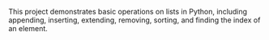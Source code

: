This project demonstrates basic operations on lists in Python, including appending, inserting, extending, removing, sorting, and finding the index of an element.
